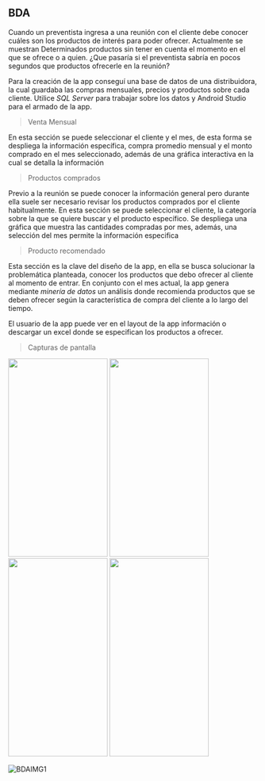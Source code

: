 ## BDA  

Cuando un preventista ingresa a una reunión con el cliente debe conocer cuáles son los productos de interés para poder ofrecer. Actualmente se muestran
Determinados productos sin tener en cuenta el momento en el que se ofrece o a quien. ¿Que pasaría si el preventista sabría en pocos segundos que productos ofrecerle en la reunión?

Para la creación de la app conseguí una base de datos de una distribuidora, la cual guardaba las compras mensuales, precios y productos sobre cada cliente.
Utilice *SQL Server* para trabajar sobre los datos y Android Studio para el armado de la app.

> Venta Mensual

En esta sección se puede seleccionar el cliente y el mes, de esta forma se despliega la información específica, compra promedio mensual y el monto comprado en el mes seleccionado,
además de una gráfica interactiva en la cual se detalla la información

> Productos comprados

Previo a la reunión se puede conocer la información general pero durante ella suele ser necesario revisar los productos comprados por el cliente habitualmente. En esta sección
se puede seleccionar el cliente, la categoría sobre la que se quiere buscar y el producto específico. Se despliega una gráfica que muestra las cantidades compradas por mes,
además, una selección del mes permite la información especifica

> Producto recomendado

Esta sección es la clave del diseño de la app, en ella se busca solucionar la problemática planteada, conocer los productos que debo ofrecer al cliente al momento de entrar.
En conjunto con el mes actual, la app genera mediante *minería de datos* un análisis donde recomienda productos que se deben ofrecer según la característica de compra del cliente
a lo largo del tiempo.

El usuario de la app puede ver en el layout de la app información o descargar un excel donde se especifican los productos a ofrecer.




> Capturas de pantalla

<p float="left">
<img src="https://scontent.fros2-1.fna.fbcdn.net/v/t39.30808-6/270409202_10209803678524572_256468901394625968_n.jpg?_nc_cat=108&ccb=1-6&_nc_sid=730e14&_nc_ohc=lzyU4l0HmRkAX8wk6uP&_nc_ht=scontent.fros2-1.fna&oh=00_AT8dc6BLY9mGF0IhhkwVi-YtZm2QOY3b_KbxK2BVF5ydcw&oe=627D8B64" data-canonical-src="https://scontent.fros2-1.fna.fbcdn.net/v/t39.30808-6/270409202_10209803678524572_256468901394625968_n.jpg?_nc_cat=108&ccb=1-6&_nc_sid=730e14&_nc_ohc=lzyU4l0HmRkAX8wk6uP&_nc_ht=scontent.fros2-1.fna&oh=00_AT8dc6BLY9mGF0IhhkwVi-YtZm2QOY3b_KbxK2BVF5ydcw&oe=627D8B64" width="200" height="400" />

  
  <img src="https://scontent.fros2-1.fna.fbcdn.net/v/t39.30808-6/270239162_10209803678644575_1186621157542228606_n.jpg?_nc_cat=100&ccb=1-6&_nc_sid=730e14&_nc_ohc=N3uLc2zmNbEAX86J_FI&_nc_ht=scontent.fros2-1.fna&oh=00_AT8Dk_MZo5qNbFvzX9_e-Cqe9tamEciFV-ZJsilZ_GGtpg&oe=627E0D3D" data-canonical-src="https://scontent.fros2-1.fna.fbcdn.net/v/t39.30808-6/270239162_10209803678644575_1186621157542228606_n.jpg?_nc_cat=100&ccb=1-6&_nc_sid=730e14&_nc_ohc=N3uLc2zmNbEAX86J_FI&_nc_ht=scontent.fros2-1.fna&oh=00_AT8Dk_MZo5qNbFvzX9_e-Cqe9tamEciFV-ZJsilZ_GGtpg&oe=627E0D3D" width="200" height="400" />
  
  <img src="https://scontent.fros2-1.fna.fbcdn.net/v/t39.30808-6/270188336_10209803678484571_3593874652975958633_n.jpg?_nc_cat=104&ccb=1-6&_nc_sid=730e14&_nc_ohc=X9HlVkNAEhMAX-2H4fX&_nc_ht=scontent.fros2-1.fna&oh=00_AT_qZF1AKEiRAAi9bYJMDtAE-Ij2Px0NATWra8vPQwHfUg&oe=627DB8BD" data-canonical-src="https://scontent.fros2-1.fna.fbcdn.net/v/t39.30808-6/270188336_10209803678484571_3593874652975958633_n.jpg?_nc_cat=104&ccb=1-6&_nc_sid=730e14&_nc_ohc=X9HlVkNAEhMAX-2H4fX&_nc_ht=scontent.fros2-1.fna&oh=00_AT_qZF1AKEiRAAi9bYJMDtAE-Ij2Px0NATWra8vPQwHfUg&oe=627DB8BD" width="200" height="400" />

  
  <img src="https://scontent.fros2-1.fna.fbcdn.net/v/t39.30808-6/270234164_10209803679244590_2222211874414139029_n.jpg?_nc_cat=108&ccb=1-6&_nc_sid=730e14&_nc_ohc=wyrgpw-lN_0AX9utbxs&_nc_oc=AQkbY_71XwhJw7j-9Ct6C7wLoPLW93kEd2Ub4wsmDdzcIOuMxcKnnWW_MxGeM87sUVo&_nc_ht=scontent.fros2-1.fna&oh=00_AT9EjVBv0fafuBYJOpK5r7vlVdP_OeTuhPsxFxXcsfEO1A&oe=627E94F6" data-canonical-src="https://scontent.fros2-1.fna.fbcdn.net/v/t39.30808-6/270234164_10209803679244590_2222211874414139029_n.jpg?_nc_cat=108&ccb=1-6&_nc_sid=730e14&_nc_ohc=wyrgpw-lN_0AX9utbxs&_nc_oc=AQkbY_71XwhJw7j-9Ct6C7wLoPLW93kEd2Ub4wsmDdzcIOuMxcKnnWW_MxGeM87sUVo&_nc_ht=scontent.fros2-1.fna&oh=00_AT9EjVBv0fafuBYJOpK5r7vlVdP_OeTuhPsxFxXcsfEO1A&oe=627E94F6" width="200" height="400" />
  
</p>

![BDAIMG1](https://github.com/Martin-Ball/BDA/blob/main/BDA.gif)

